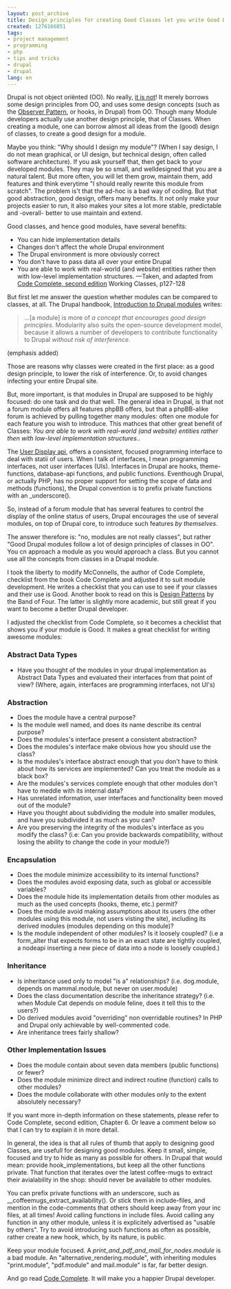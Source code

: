 ```yaml
---
layout: post_archive
title: Design principles for creating Good Classes let you write Good Drupal Modules.
created: 1276166851
tags:
- project management
- programming
- php
- tips and tricks
- drupal
- drupal
lang: en
---
```

Drupal is not object oriënted (OO). No really, <a href="http://drupal.org/node/547518">it is not</a>! It merely borrows some design principles from OO, and uses some design concepts (such as the <a href="http://en.wikipedia.org/wiki/Observer_pattern">Observer Pattern</a>, or hooks, in Drupal) from OO. 
Though many Module developers actually use another design principle, that of Classes. When creating a module, one can borrow almost all ideas from the (good) design of classes, to create a good design for a module. 

Maybe you think: "Why should I design my module"? (When I say design, I do not mean graphical, or UI design, but technical design, often called software architecture). If you ask yourself that, then get back to your developed modules. They may be so small, and welldesigned that you are a natural talent. But more often, you will let them grow, maintain them, add features and think everytime "I should really rewrite this module from scratch". The problem is't that the ad-hoc is a bad way of coding. But that good abstraction, good design, offers many benefits. It not only make your projects easier to run, it also makes your sites a lot more stable, predictable and -overall- better to use maintain and extend.

Good classes, and hence good modules, have several benefits: 

 * You can hide implementation details
 * Changes don't affect the whole Drupal environment
 * The Drupal environment is more obviously correct
 * You don't have to pass data all over your entire Drupal
 * You are able to work with real-world (and website) entities rather then with low-level implementation structures. 
   —Taken, and adapted from <a href="http://cc2e.com">Code Complete, second edition</a> Working Classes, p127-128

But first let me answer the question whether modules can be compared to classes, at all. 
The Drupal handbook, <a href="http://drupal.org/node/292">Introduction to Drupal modules</a> writes:
  <blockquote>...[a module] is more of <em>a concept that encourages good design principles</em>. Modularity also suits the open-source development model, because it allows a number of developers to contribute functionality to Drupal <em>without risk of interference</em>.</blockquote> (emphasis added)

Those are reasons why classes were created in the first place: as a good design principle, to lower the risk of interference. Or, to avoid changes infecting your entire Drupal site.

But, more important, is that modules in Drupal are supposed to be highly focused: do one task and do that well.
The general idea in Drupal, is that not a forum module offers all features phpBB offers, but that a phpBB-alike forum is achieved by pulling together many modules: often one module for each feature you wish to introduce. This mathces that other great benefit of Classes: <em>You are able to work with real-world (and website) entities rather then with low-level implementation structures.</em>.

The <a href="http://drupalmodules.com/module/user-display-api">User Display api</a>, offers a consistent, focused programming interface to deal with statii of users.  When I talk of interfaces, I mean programming interfaces, not user interfaces (UIs). Interfaces in Drupal are hooks, theme-functions, database-api functions, and public functions. 
Eventhough Drupal, or actually PHP, has no proper support for setting the scope of data and methods (functions), the Drupal convention is to prefix private functions with an \_underscore(). 

So, instead of a forum module that has several features to control the display of the online status of users, Drupal encourages the use of several modules, on top of Drupal core, to introduce such features <em>by themselves</em>.

The answer therefore is: "no, modules are not really classes", but rather "Good Drupal modules follow a lot of design principles of classes in OO". You cn approach a module as you would approach a class. But you cannot use all the concepts from classes in a Drupal module. 

I took the liberty to modify McConnells, the author of Code Complete, checklist from the book Code Complete and adjusted it to suit module development. He writes a checklist that you can use to see if your classes and their use is Good. Another book to read on this is <a href="http://c2.com/cgi/wiki?DesignPatternsBook">Design Patterns</a> by the Band of Four. The latter is slightly more academic, but still great if you want to become a better Drupal developer.

I adjusted the checklist from Code Complete, so it becomes a checklist that shows you if your module is Good. It makes a great checklist for writing awesome modules: 

### Abstract Data Types

 * Have you thought of the modules in your drupal implementation as Abstract Data Types and evaluated their interfaces from that point of view? (Where, again, interfaces are programming interfaces, not UI's)

### Abstraction

 * Does the module have a central purpose? 
 * Is the module well named, and does its name describe its central purpose? 
 * Does the modules's interface present a consistent abstraction?
 * Does the modules's interface make obvious how you should use the class? 
 * Is the modules's interface abstract enough that you don't have to think about how its services are implemented? Can you treat the module as a black box? 
 * Are the modules's services complete enough that other modules don't have to meddle with its internal data? 
 * Has unrelated information, user interfaces and functionality been moved out of the module? 
 * Have you thought about subdividing the module into smaller modules, and have you subdivided it as much as you can? 
 * Are you preserving the integrity of the modules's interface as you modify the class? (i.e: Can you provide backwards compatibility, without losing the ability to change the code in your module?)

### Encapsulation
 * Does the module minimize accessibility to its internal functions? 
 * Does the modules avoid exposing data, such as global or accessible variables? 
 * Does the module hide its implementation details from other modules as much as the used concepts (hooks, theme, etc.) permit? 
 * Does the module avoid making assumptions about its users (the other modules using this module, not users visting the site), including its derived modules (modules depending on this module)? 
 * Is the module independent of other modules? Is it loosely coupled? (i.e a form_alter that expects forms to be in an exact state are tightly coupled, a nodeapi inserting a new piece of data into a node is loosely coupled.)

### Inheritance
 * Is inheritance used only to model "is a" relationships? (i.e. dog.module, depends on mammal.module, but never on user.module)
 * Does the class documentation describe the inheritance strategy? (i.e. when Module Cat depends on module feline, does it tell this to the users?)
 * Do derived modules avoid "overriding" non overridable routines? In PHP and Drupal only achievable by well-commented code. 
 * Are inheritance trees fairly shallow? 

### Other Implementation Issues
 * Does the module contain about seven data members (public functions) or fewer? 
 * Does the module minimize direct and indirect routine (function) calls to other modules? 
 * Does the module collaborate with other modules only to the extent absolutely necessary? 

If you want more in-depth information on these statements, please refer to Code Complete, second edition, Chapter 6. Or leave a comment below so that I can try to explain it in more detail.

In general, the idea is that all rules of thumb that apply to designing good Classes, are usefull for designing good modules. Keep it small, simple, focused and try to hide as many as possible for others. 
In Drupal that would mean: provide hook_implementations, but keep all the other functions private. That function that iterates over the latest coffee-mugs to extract their avialability in the shop: should never be available to other modules. 

You can prefix private functions with an underscore, such as _\_coffeemugs_extract\_availability(). Or stick them in include-files, and mention in the code-comments that others should keep away from your inc files, at all times! 
Avoid calling functions in include files. Avoid calling any function in any other module, unless it is explicitely advertised as "usable by others". 
Try to avoid introducing such functions as often as possible, rather create a new hook, which, by its nature, is public.

Keep your module focused. A _print\_and\_pdf\_and\_mail\_for\_nodes.module_ is a bad module. An "alternative\_rendering.module", with inheriting modules "print.module", "pdf.module" and mail.module" is far, far better design.

And go read <a href="http://www.amazon.com/Code-Complete-Practical-Handbook-Construction/dp/0735619670">Code Complete</a>. It will make you a happier Drupal developer. 
